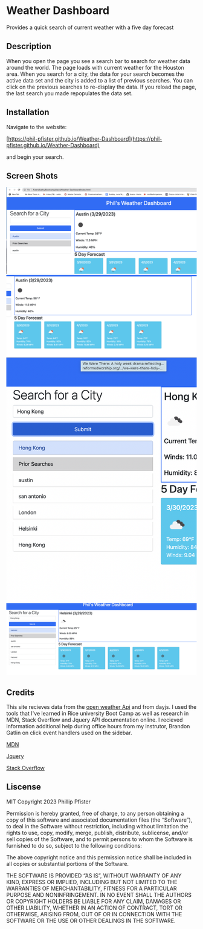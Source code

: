 # Weather Dashboard

Provides a quick search of current weather with a five day forecast

## Description

When you open the page you see a search bar to search for weather data around the world. The page loads with current weather for the Houston area.  When you search for a city, the data for your search becomes the active data set and the city is added to a list of previous searches. You can click on the previous searches to re-display the data. If you reload the page, the last search you made repopulates the data set.

## Installation

Navigate to the website:

 [https://phil-pfister.github.io/Weather-Dashboard](https://phil-pfister.github.io/Weather-Dashboard)

 and begin your search.

 ## Screen Shots

![Shot of top of page](./assets/images/weather1.png)
![Shot of forecast section](./assets/images/weather2.png)
![Shot of search sidebar](./assets/images/weather3.png)
![Shot of search list](./assets/images/weather4.png)




 ## Credits

 This site recieves data from the [open weather Api](https://openweathermap.org/api) and from dayjs.  I used the tools that I've learned in Rice university Boot Camp as well as research in MDN, Stack Overflow and Jquery API documentation online. I recieved information additional help during office hours from my instrutor, Brandon Gatlin on click event handlers used on the sidebar. 

[MDN](https://developer.mozilla.org/en-US/)

[Jquery](https://api.jquery.com/)

[Stack Overflow](https://stackoverflow.com/)

## Liscense

MIT
Copyright 2023 Phillip Pfister

Permission is hereby granted, free of charge, to any person obtaining a copy of this software and associated documentation files (the “Software”), to deal in the Software without restriction, including without limitation the rights to use, copy, modify, merge, publish, distribute, sublicense, and/or sell copies of the Software, and to permit persons to whom the Software is furnished to do so, subject to the following conditions:

The above copyright notice and this permission notice shall be included in all copies or substantial portions of the Software.

THE SOFTWARE IS PROVIDED “AS IS”, WITHOUT WARRANTY OF ANY KIND, EXPRESS OR IMPLIED, INCLUDING BUT NOT LIMITED TO THE WARRANTIES OF MERCHANTABILITY, FITNESS FOR A PARTICULAR PURPOSE AND NONINFRINGEMENT. IN NO EVENT SHALL THE AUTHORS OR COPYRIGHT HOLDERS BE LIABLE FOR ANY CLAIM, DAMAGES OR OTHER LIABILITY, WHETHER IN AN ACTION OF CONTRACT, TORT OR OTHERWISE, ARISING FROM, OUT OF OR IN CONNECTION WITH THE SOFTWARE OR THE USE OR OTHER DEALINGS IN THE SOFTWARE.
